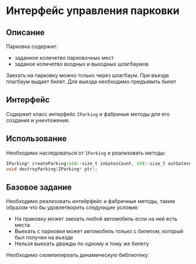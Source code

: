 # Интерфейс управления парковки

## Описание
Парковка содержит:
 - заданное количетво парковочных мест
 - заданое количетво входных и выходных шлагбаумов

Заехать на парковку можно только через шлагбаум.
При въезде плагбаум выдает билет.
Для выезда необходимо предъявить билет

## Интерфейс

Содержит класс интерфейс ```IParking``` и фабриные методы для его создания и уничтожения. 

## Использование

Необходимо наследоваться от ```IParking``` и реализовать методы:
```c++
IParking* createParking(std::size_t inGatesCount, std::size_t outGatesCount, std::size_t parkingSpacesCount);
void destroyParking(IParking* ptr);
```

## Базовое задание

Необходимо реализовать интейрфейс и фабричные методы, таким образом что бы удовлетворить следующие условия:
- На праковку может заехать любой автомобиль если на ней есть места
- Выехать с парковки может автомобиль только с билетом, который был получен на въезде
- Нельзя выехать дважды по одному и тому же билету

Необходимо скомпилироать динамическую библиотеку.
